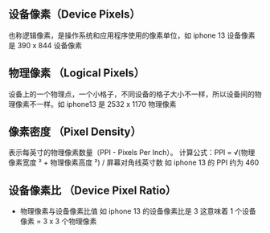 ## 设备像素（Device Pixels）

也称逻辑像素，是操作系统和应用程序使用的像素单位，如 iphone 13 设备像素是 390 x 844 设备像素

## 物理像素 （Logical Pixels）

设备上的一个物理点，一个小格子，不同设备的格子大小不一样，所以设备间的物理像素不一样。如 iphone13 是 2532 x 1170 物理像素

## 像素密度 （Pixel Density）

表示每英寸的物理像素数量（PPI - Pixels Per Inch）。
计算公式：PPI = √(物理像素宽度 ² + 物理像素高度 ²) / 屏幕对角线英寸数
如 iphone 13 的 PPI 约为 460

## 设备像素比 （Device Pixel Ratio）

- 物理像素与设备像素比值
  如 iphone 13 的设备像素比是 3
  这意味着 1 个设备像素 = 3 x 3 个物理像素
